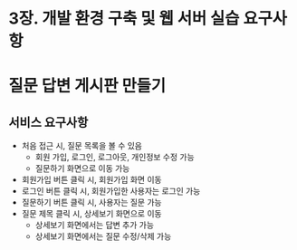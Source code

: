 # 3장.  개발 환경 구축 및 웹 서버 실습 요구사항

# 질문 답변 게시판 만들기

## 서비스 요구사항

- 처음 접근 시, 질문 목록을 볼 수 있음
    - 회원 가입, 로그인, 로그아웃, 개인정보 수정 가능
    - 질문하기 화면으로 이동 가능
- 회원가입 버튼 클릭 시, 회원가입 화면 이동
- 로그인 버튼 클릭 시, 회원가입한 사용자는 로그인 가능
- 질문하기 버튼 클릭 시, 사용자는 질문 가능
- 질문 제목 클릭 시, 상세보기 화면으로 이동
    - 상세보기 화면에서는 답변 추가 가능
    - 상세보기 화면에서는 질문 수정/삭제 가능